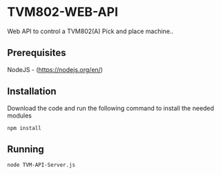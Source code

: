 # TVM802-WEB-API
Web API to control a TVM802(A) Pick and place machine..

Prerequisites
-------------
NodeJS - (https://nodejs.org/en/)

Installation
------------

Download the code and run the following command to install the needed modules 

`npm install`

Running
-------

`node TVM-API-Server.js`

